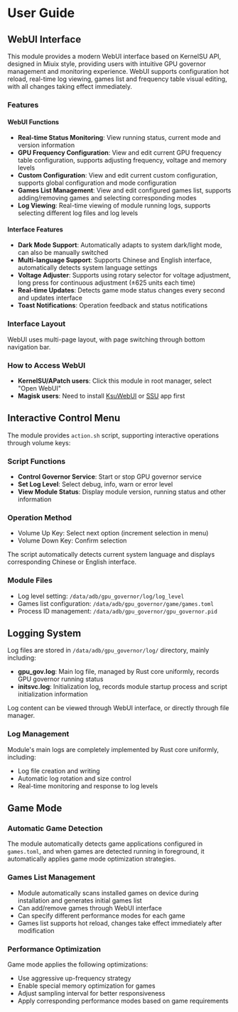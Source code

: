 # User Guide

## WebUI Interface

This module provides a modern WebUI interface based on KernelSU API, designed in Miuix style, providing users with intuitive GPU governor management and monitoring experience. WebUI supports configuration hot reload, real-time log viewing, games list and frequency table visual editing, with all changes taking effect immediately.

### Features

#### WebUI Functions

- **Real-time Status Monitoring**: View running status, current mode and version information
- **GPU Frequency Configuration**: View and edit current GPU frequency table configuration, supports adjusting frequency, voltage and memory levels
- **Custom Configuration**: View and edit current custom configuration, supports global configuration and mode configuration
- **Games List Management**: View and edit configured games list, supports adding/removing games and selecting corresponding modes
- **Log Viewing**: Real-time viewing of module running logs, supports selecting different log files and log levels

#### Interface Features

- **Dark Mode Support**: Automatically adapts to system dark/light mode, can also be manually switched
- **Multi-language Support**: Supports Chinese and English interface, automatically detects system language settings
- **Voltage Adjuster**: Supports using rotary selector for voltage adjustment, long press for continuous adjustment (±625 units each time)
- **Real-time Updates**: Detects game mode status changes every second and updates interface
- **Toast Notifications**: Operation feedback and status notifications

### Interface Layout

WebUI uses multi-page layout, with page switching through bottom navigation bar.

### How to Access WebUI

- **KernelSU/APatch users**: Click this module in root manager, select "Open WebUI"
- **Magisk users**: Need to install [KsuWebUI](https://github.com/5ec1cff/KsuWebUIStandalone) or [SSU](https://ssu.oom-wg.dev/base/install) app first

## Interactive Control Menu

The module provides `action.sh` script, supporting interactive operations through volume keys:

### Script Functions

- **Control Governor Service**: Start or stop GPU governor service
- **Set Log Level**: Select debug, info, warn or error level
- **View Module Status**: Display module version, running status and other information

### Operation Method

- Volume Up Key: Select next option (increment selection in menu)
- Volume Down Key: Confirm selection

The script automatically detects current system language and displays corresponding Chinese or English interface.

### Module Files

- Log level setting: `/data/adb/gpu_governor/log/log_level`
- Games list configuration: `/data/adb/gpu_governor/game/games.toml`
- Process ID management: `/data/adb/gpu_governor/gpu_governor.pid`

## Logging System

Log files are stored in `/data/adb/gpu_governor/log/` directory, mainly including:

- **gpu_gov.log**: Main log file, managed by Rust core uniformly, records GPU governor running status
- **initsvc.log**: Initialization log, records module startup process and script initialization information

Log content can be viewed through WebUI interface, or directly through file manager.

### Log Management

Module's main logs are completely implemented by Rust core uniformly, including:

- Log file creation and writing
- Automatic log rotation and size control
- Real-time monitoring and response to log levels

## Game Mode

### Automatic Game Detection

The module automatically detects game applications configured in `games.toml`, and when games are detected running in foreground, it automatically applies game mode optimization strategies.

### Games List Management

- Module automatically scans installed games on device during installation and generates initial games list
- Can add/remove games through WebUI interface
- Can specify different performance modes for each game
- Games list supports hot reload, changes take effect immediately after modification

### Performance Optimization

Game mode applies the following optimizations:

- Use aggressive up-frequency strategy
- Enable special memory optimization for games
- Adjust sampling interval for better responsiveness
- Apply corresponding performance modes based on game requirements